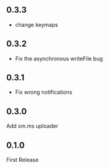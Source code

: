 ## 0.3.3
- change keymaps
## 0.3.2
- Fix the asynchronous writeFile bug
## 0.3.1
- Fix wrong notifications
## 0.3.0
Add sm.ms uploader
## 0.1.0
First Release
